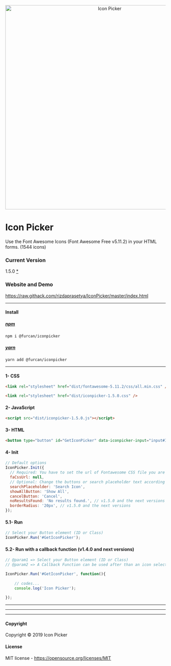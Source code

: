 <p align="center">
  <img src="https://raw.githubusercontent.com/furcan/IconPicker/master/github-cover.png" width="640" height="auto" alt="Icon Picker">
</p>


# Icon Picker
Use the Font Awesome Icons (Font Awesome Free v5.11.2) in your HTML forms. (1544 icons)


### Current Version
1.5.0 [*](https://github.com/furcan/IconPicker/blob/master/ReleaseNotes.md)

### Website and Demo
https://raw.githack.com/rizdaprasetya/IconPicker/master/index.html

---------

#### Install

##### [npm](https://www.npmjs.com/package/@furcan/iconpicker)
```
npm i @furcan/iconpicker
```
##### [yarn](https://yarnpkg.com/en/package/@furcan/iconpicker)
```
yarn add @furcan/iconpicker
```

---------

#### 1- CSS

```html
<link rel="stylesheet" href="dist/fontawesome-5.11.2/css/all.min.css" />

<link rel="stylesheet" href="dist/iconpicker-1.5.0.css" />
```

#### 2- JavaScript

```html
<script src="dist/iconpicker-1.5.0.js"></script>
```

#### 3- HTML

```html
<button type="button" id="GetIconPicker" data-iconpicker-input="input#IconInput" data-iconpicker-preview="i#IconPreview">Select Icon</button>
```

#### 4- Init

```js
// Default options
IconPicker.Init({
  // Required: You have to set the url of Fontawesome CSS file you are using to "faCssUrl" option. e.g. 'https://use.fontawesome.com/releases/v5.2.0/css/all.css'
  faCssUrl: null,
  // Optional: Change the buttons or search placeholder text according to the language.
  searchPlaceholder: 'Search Icon',
  showAllButton: 'Show All',
  cancelButton: 'Cancel',
  noResultsFound: 'No results found.', // v1.5.0 and the next versions
  borderRadius: '20px', // v1.5.0 and the next versions
});
```

#### 5.1- Run

```js
// Select your Button element (ID or Class)
IconPicker.Run('#GetIconPicker');
```



#### 5.2- Run with a callback function (v1.4.0 and next versions)

```js
// @param1 => Select your Button element (ID or Class)
// @param2 => A Callback Function can be used after than an icon selected on the list.

IconPicker.Run('#GetIconPicker', function(){
    
    // codes...
    console.log('Icon Picker');
    
});

```

---------
---------
---------

#### Copyright
Copyright © 2019 Icon Picker

#### License
MIT license - https://opensource.org/licenses/MIT
